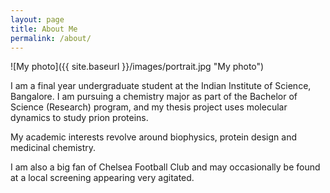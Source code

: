 ```yaml
---
layout: page
title: About Me
permalink: /about/
---
```


![My photo]({{ site.baseurl }}/images/portrait.jpg "My photo")

I am a final year undergraduate student at the Indian Institute of Science, Bangalore. I am pursuing a chemistry major as part of the Bachelor of Science (Research) program, and my thesis project uses molecular dynamics to study prion proteins.

My academic interests revolve around biophysics, protein design and medicinal chemistry.

I am also a big fan of Chelsea Football Club and may occasionally be found at a local screening appearing very agitated.
